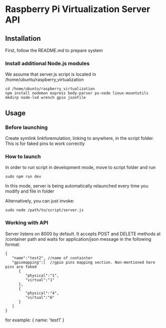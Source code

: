 # Raspberry Pi Virtualization Server API

## Installation

First, follow the README.md to prepare system

### Install additional Node.js modules

We assume that server.js script is located in /home/ubuntu/raspberry_virtualization

```
cd /home/ubuntu/raspberry_virtualization
npm install nodemon express body-parser ps-node linux-mountutils mkdirp node-lxd wrench gpio jsonfile

```

## Usage
### Before launching

Create symlink linkforemulation, linking to anywhere, in the script folder. This is for faked pins to work correctly

### How to launch
In order to run script in development mode, move to script folder and run

```
sudo npm run dev
```

In this mode, server is being automatically relaunched every time you modify and file in folder

Alternatively, you can just invoke:
```
sudo node /path/to/script/server.js
```

### Working with API

Server listens on 8000 by default. It accepts POST and DELETE methods at /container path and waits for application/json message in the following format:
```
{  
   "name":"test2", //name of containter
   "gpiomapping":[  //gpio pins mapping section. Non-mentioned here pins are faked
      {  
         "physical":"1", 
         "virtual":"1"
      },
      {  
         "physical":"4",
         "virtual":"6"
      }
   ]
}
```
for example:
{ name: 'test1' }





